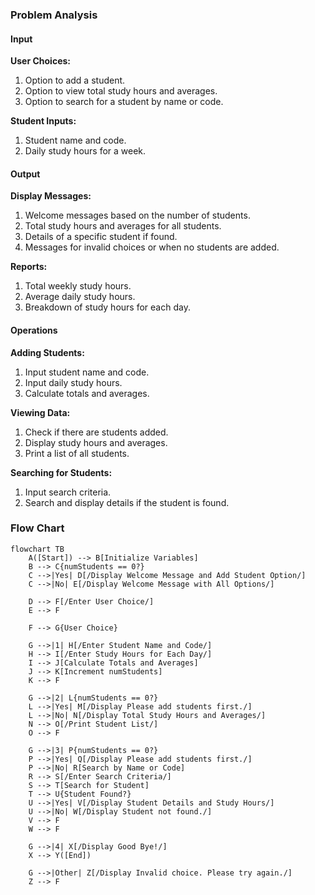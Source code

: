 ### Problem Analysis
#### Input

**User Choices:**

 1. Option to add a student.
 2. Option to view total study hours    and averages.
 3. Option to search for a student by name or code.
 
**Student Inputs:**

 1. Student name and code.
 2. Daily study hours for a week.
 
#### Output

**Display Messages:**

 1. Welcome messages based on the number of students.
 2. Total study hours and averages for all students.
 3. Details of a specific student if found.
 4. Messages for invalid choices or when no students are added.

 **Reports:**

 1. Total weekly study hours.
 2. Average daily study hours.
 3. Breakdown of study hours for each day.
 
#### Operations

**Adding Students:**

 1. Input student name and code.
 2. Input daily study hours.
 3. Calculate totals and averages.
    
**Viewing Data:**

 1. Check if there are students added.
 2. Display study hours and averages.
 3. Print a list of all students.
    
**Searching for Students:**

 1. Input search criteria.
 2. Search and display details if the student is found.


### Flow Chart
```mermaid
flowchart TB
    A([Start]) --> B[Initialize Variables]
    B --> C{numStudents == 0?}
    C -->|Yes| D[/Display Welcome Message and Add Student Option/]
    C -->|No| E[/Display Welcome Message with All Options/]
    
    D --> F[/Enter User Choice/]
    E --> F
    
    F --> G{User Choice}
    
    G -->|1| H[/Enter Student Name and Code/]
    H --> I[/Enter Study Hours for Each Day/]
    I --> J[Calculate Totals and Averages]
    J --> K[Increment numStudents]
    K --> F
    
    G -->|2| L{numStudents == 0?}
    L -->|Yes| M[/Display Please add students first./]
    L -->|No| N[/Display Total Study Hours and Averages/]
    N --> O[/Print Student List/]
    O --> F
    
    G -->|3| P{numStudents == 0?}
    P -->|Yes| Q[/Display Please add students first./]
    P -->|No| R[Search by Name or Code]
    R --> S[/Enter Search Criteria/]
    S --> T[Search for Student]
    T --> U{Student Found?}
    U -->|Yes| V[/Display Student Details and Study Hours/]
    U -->|No| W[/Display Student not found./]
    V --> F
    W --> F
    
    G -->|4| X[/Display Good Bye!/]
    X --> Y([End])
    
    G -->|Other| Z[/Display Invalid choice. Please try again./]
    Z --> F
```
